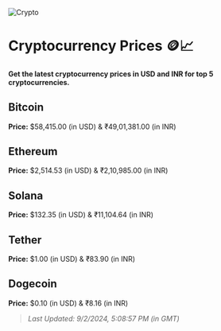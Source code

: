 
![Crypto](https://www.techguide.com.au/wp-content/uploads/2020/11/crypto3.jpeg)

# Cryptocurrency Prices 🪙📈

#### Get the latest cryptocurrency prices in USD and INR for top 5 cryptocurrencies.

## Bitcoin

**Price:** $58,415.00 (in USD) & ₹49,01,381.00 (in INR)

## Ethereum

**Price:** $2,514.53 (in USD) & ₹2,10,985.00 (in INR)

## Solana

**Price:** $132.35 (in USD) & ₹11,104.64 (in INR)

## Tether

**Price:** $1.00 (in USD) & ₹83.90 (in INR)

## Dogecoin

**Price:** $0.10 (in USD) & ₹8.16 (in INR)

> _Last Updated: 9/2/2024, 5:08:57 PM (in GMT)_
